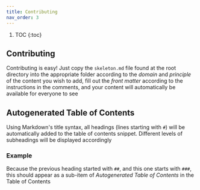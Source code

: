 ```yaml
---
title: Contributing
nav_order: 3
---
```


1. TOC
{:toc}
<!-- This right here is the ToC snippet -->

## Contributing
Contributing is easy! Just copy the `skeleton.md` file found at the root directory into the appropriate folder according to the *domain* and *principle* of the content you wish to add, fill out the *front matter* according to the instructions in the comments, and your content will automatically be available for everyone to see

## Autogenerated Table of Contents
Using Markdown's title syntax, all headings (lines starting with `#`) will be automatically added to the table of contents snippet. Different levels of subheadings will be displayed accordingly

### Example
Because the previous heading started with `##`, and this one starts with `###`, this should appear as a sub-item of *Autogenerated Table of Contents* in the Table of Contents

